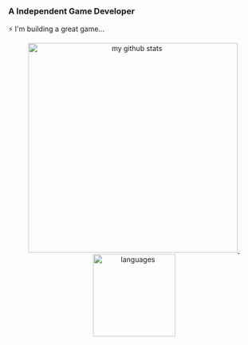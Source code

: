 ### A Independent Game Developer
⚡ I'm building a great game...

<a align="center" href="#">
    <p align="center">
    <img src="https://github-readme-stats.vercel.app/api?username=fylz1125&count_private=true&show_icons=true&theme=shades-of-purple" alt="my github stats" width="420"/>&nbsp;
      <img src="https://github-readme-stats.vercel.app/api/top-langs/?username=fylz1125&layout=compact" alt="languages" height="165">
    </p>
</a>




